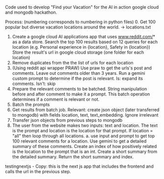 Code used to develop "Find your Vacation" for the AI in action google cloud and mongodb hackathon.

Process: (numbering corresponds to numbering in python files)
0. Get 100 popular but diverse vacation locations around the world. -> locations.txt 
1. Create a google cloud AI applications app that uses www.reddit.com/* as a data store. Search the top 100 results based on 12 queries for each location (e.g. Personal experience in {location}, Safety in {location}) Store the result's url in google cloud storage (one folder for each location)
2. Remove duplicates from the the list of urls for each location
3. (Using reddit api wrapper PRAW) Use praw to get the urls's post and comments. Leave out comments older than 3 years. Run a gemini custom prompt to determine if the post is relevant. Is: expand its comments. Isn't: skip
4. Prepare the relevant comments to be batched. String manipulation before and after comment to make it a prompt. This batch operation determines if a comment is relevant or not.
5. Batch the prompts
6. Get results from batch job. Relevant: create json object (later transferred to mongodb) with fields location, text, text_embedding. Ignore irrelevant
7. Transfer json objects from previous steps to mongodb
8. The user from the website makes two inputs: text and location. The text is the prompt and location is the location for that prompt. If location = "all" then loop through all locations.
   a. use input and prompt to get top 100 relevant comments for a location. Use gemini to get a detailed summary of these comments. Create an index of how positively related is the location to the prompt that is an       int. Create a short summary from the detailed summary. Return the short summary and index.

testingnextjs - Copy: this is the next js app that includes the frontend and calls the url in the previous step. 

